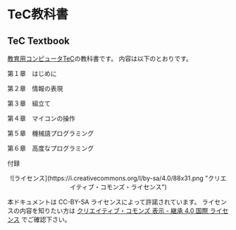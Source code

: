 # TeC教科書
TeC Textbook
---

[教育用コンピュータTeC](https://github.com/tctsigemura/TeC7)の教科書です。
内容は以下のとおりです。

第１章　はじめに

第２章　情報の表現

第３章　組立て

第４章　マイコンの操作

第５章　機械語プログラミング

第６章　高度なプログラミング

付録

<div style="text-align: center;">
![ライセンス](https://i.creativecommons.org/l/by-sa/4.0/88x31.png "クリエイティブ・コモンズ・ライセンス")
</div>

本ドキュメントは CC-BY-SA ライセンスによって許諾されています。
ライセンスの内容を知りたい方は
[クリエイティブ・コモンズ 表示 - 継承 4.0 国際 ライセンス](https://creativecommons.org/licenses/by-sa/4.0/deed.ja)
でご確認下さい。
